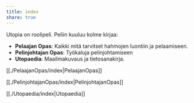 ```yaml
---
title: index
share: true
---
```

Utopia on roolipeli. Peliin kuuluu kolme kirjaa:
- **Pelaajan Opas**: Kaikki mitä tarvitset hahmojen luontiin ja pelaamiseen.
- **Pelinjohtajan Opas**: Työkaluja pelinjohtamiseen
- **Utopaedia**: Maailmakuvaus ja tietosanakirja.

[[./PelaajanOpas/index|PelaajanOpas]]

[[./PelinjohtajanOpas/index|PelinjohtajanOpas]]

[[./Utopaedia/index|Utopaedia]]

